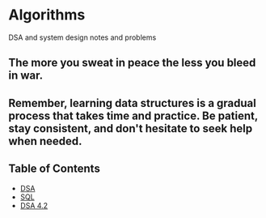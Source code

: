 # Algorithms
DSA and system design notes and problems

## The more you sweat in peace the less you bleed in war.

## Remember, learning data structures is a gradual process that takes time and practice. Be patient, stay consistent, and don't hesitate to seek help when needed.


## Table of Contents
* [DSA](DSA.md)
* [SQL](/SQL.md)
* [DSA 4.2](/DSA%204.2.md)

